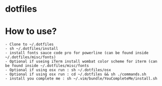 dotfiles
===
# How to use?
    - Clone to ~/.dotfiles
    - sh ~/.dotfiles/install
    - install fonts sauce code pro for powerline (can be found inside ~/.dotfiles/misc/fonts)
    - Optional if useing iTerm install wombat color scheme for iterm (can be found inside ~/.dotfiles/misc/fonts
    - Optional if using osx run : sh ~/.dotfiles/osx
    - Optional if using osx run : cd ~/.dotfiles && sh ./commands.sh
    - install you complete me : sh ~/.vim/bundle/YouCompleteMe/install.sh 
